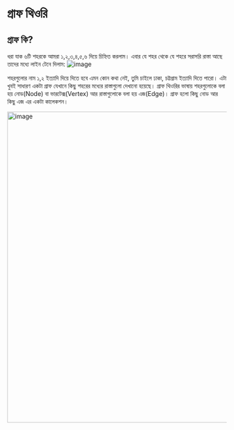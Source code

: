 # গ্রাফ থিওরি

## গ্রাফ কি?

ধরা যাক ৬টি শহরকে আমরা ১,২,৩,৪,৫,৬ দিয়ে চিহ্নিত করলাম। এবার যে শহর থেকে যে শহরে সরাসরি রাস্তা আছে তাদের মধ্যে লাইন টেনে দিলাম:
![image](https://user-images.githubusercontent.com/43339514/192503326-e192ceaf-4381-496d-9fdd-97c24dd5bf0c.png)

শহরগুলোর নাম ১,২ ইত্যাদি দিয়ে দিতে হবে এমন কোন কথা নেই, তুমি চাইলে ঢাকা, চট্টগ্রাম ইত্যাদি দিতে পারো। এটা খুবই সাধারণ একটা গ্রাফ যেখানে কিছু শহরের মধ্যের রাস্তাগুলো দেখানো হয়েছে। গ্রাফ থিওরির ভাষায় শহরগুলোকে বলা হয় নোড(Node) বা ভারটেক্স(Vertex) আর রাস্তাগুলোকে বলা হয় এজ(Edge)। গ্রাফ হলো কিছু নোড আর কিছু এজ এর একটা কালেকশন।

<img width="715" alt="image" src="https://user-images.githubusercontent.com/43339514/192675584-2a6ffecd-7f08-4760-bc81-9889b31fe769.png">

